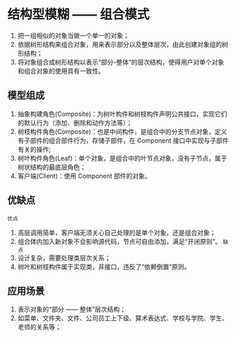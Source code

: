 # 结构型模糊 —— 组合模式
1. 把一组相似的对象当做一个单一的对象；
2. 依据树形结构来组合对象，用来表示部分以及整体层次，由此创建对象组的树形结构；
3. 将对象组合成树形结构以表示“部分-整体”的层次结构，使得用户对单个对象和组合对象的使用具有一致性。

## 模型组成
1. 抽象构建角色(Composite)：为树叶构件和树枝构件声明公共接口，实现它们的默认行为（添加、删除和动作方法等）；
2. 树枝构件角色(Composite)：也是中间构件，是组合中的分支节点对象，定义有子部件的组合部件行为，存储子部件，在 Component 接口中实现与子部件有关的操作;
3. 树叶构件角色(Leaf)：单个对象，是组合中的叶节点对象，没有子节点，属于树状结构的最底层角色；
4. 客户端(Client)：使用 Component 部件的对象。

## 优缺点
`优点`
1. 高层调用简单，客户端无须关心自己处理的是单个对象，还是组合对象；
2. 组合体内加入新对象不会影响源代码，节点可自由添加，满足“开闭原则”。
`缺点`
1. 设计复杂，需要处理类层次关系；
2. 树叶和树枝构件属于实现类，非接口，违反了“依赖倒置”原则。

## 应用场景
1. 表示对象的“部分 —— 整体”层次结构；
2. 如菜单、文件夹、文件、公司员工上下级、算术表达式、学校与学院、学生、老师的关系等；
